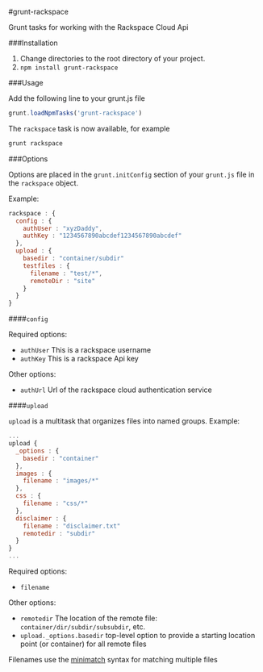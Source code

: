 #grunt-rackspace

Grunt tasks for working with the Rackspace Cloud Api

###Installation

1.  Change directories to the root directory of your project.
2.  ``npm install grunt-rackspace``

###Usage

Add the following line to your grunt.js file
```javascript
grunt.loadNpmTasks('grunt-rackspace')
```

The ``rackspace`` task is now available, for example

```bash
grunt rackspace
```

###Options

Options are placed in the ``grunt.initConfig`` section of your ``grunt.js`` file in the ``rackspace`` object.

Example:

```javascript
rackspace : {
  config : {
    authUser : "xyzDaddy",
    authKey : "1234567890abcdef1234567890abcdef"
  },
  upload : {
    basedir : "container/subdir"
    testfiles : {
      filename : "test/*",
      remoteDir : "site"
    }
  }
}
```

####``config``

Required options:
* ``authUser``
This is a rackspace username
* ``authKey``
This is a rackspace Api key

Other options:
* ``authUrl``
Url of the rackspace cloud authentication service

####``upload``

``upload`` is a multitask that organizes files into named groups.  Example:

```javascript
...
upload {
  _options : {
    basedir : "container"
  },
  images : {
    filename : "images/*"
  },
  css : {
    filename : "css/*"
  },
  disclaimer : {
    filename : "disclaimer.txt"
    remotedir : "subdir"
  }
}
...
```

Required options:
* ``filename``

Other options:
* ``remotedir``
The location of the remote file: ``container/dir/subdir/subsubdir``, etc.
* ``upload._options.basedir`` top-level option to provide a starting location point (or container) for all remote files

Filenames use the [minimatch](https://github.com/isaacs/minimatch) syntax for matching multiple files